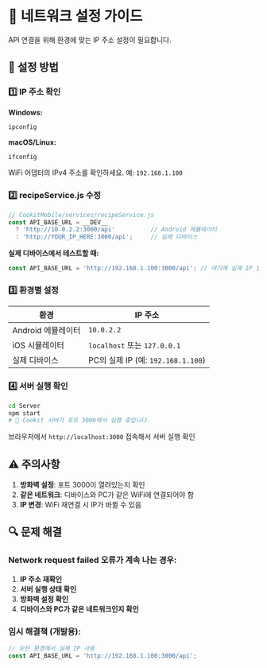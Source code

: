 # 📱 네트워크 설정 가이드

API 연결을 위해 환경에 맞는 IP 주소 설정이 필요합니다.

## 🔧 설정 방법

### 1️⃣ IP 주소 확인

**Windows:**
```cmd
ipconfig
```

**macOS/Linux:**
```bash
ifconfig
```

WiFi 어댑터의 IPv4 주소를 확인하세요. 예: `192.168.1.100`

### 2️⃣ recipeService.js 수정

```javascript
// CookitMobile/services/recipeService.js
const API_BASE_URL = __DEV__ 
  ? 'http://10.0.2.2:3000/api'          // Android 에뮬레이터
  : 'http://YOUR_IP_HERE:3000/api';     // 실제 디바이스
```

**실제 디바이스에서 테스트할 때:**
```javascript
const API_BASE_URL = 'http://192.168.1.100:3000/api'; // 여기에 실제 IP 입력
```

### 3️⃣ 환경별 설정

| 환경 | IP 주소 |
|------|---------|
| Android 에뮬레이터 | `10.0.2.2` |
| iOS 시뮬레이터 | `localhost` 또는 `127.0.0.1` |
| 실제 디바이스 | PC의 실제 IP (예: `192.168.1.100`) |

### 4️⃣ 서버 실행 확인

```bash
cd Server
npm start
# 🚀 Cookit 서버가 포트 3000에서 실행 중입니다.
```

브라우저에서 `http://localhost:3000` 접속해서 서버 실행 확인

## ⚠️ 주의사항

1. **방화벽 설정**: 포트 3000이 열려있는지 확인
2. **같은 네트워크**: 디바이스와 PC가 같은 WiFi에 연결되어야 함
3. **IP 변경**: WiFi 재연결 시 IP가 바뀔 수 있음

## 🔍 문제 해결

### Network request failed 오류가 계속 나는 경우:

1. **IP 주소 재확인**
2. **서버 실행 상태 확인**
3. **방화벽 설정 확인**
4. **디바이스와 PC가 같은 네트워크인지 확인**

### 임시 해결책 (개발용):
```javascript
// 모든 환경에서 실제 IP 사용
const API_BASE_URL = 'http://192.168.1.100:3000/api';
```
